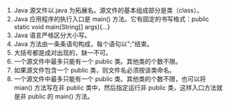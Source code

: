 1. Java 源文件以.java 为拓展名。源文件的基本组成部分是类（class）。
2. Java 应用程序的执行入口是 main() 方法。它有固定的书写格式：public static void main(String[] args){...}
3. Java 语言严格区分大小写。
4. Java 方法由一条条语句构成，每个语句以";"结束。
5. 大括号都是成对出现的，缺一不可。
6. 一个源文件中最多只能有一个 public 类。其他类的个数不限。
7. 如果源文件包含一个 public 类，则文件名必须按该类命名。
8. 一个源文件中最多只能有一个 public 类。其他类的个数不限，也可以将 mian() 方法写在非 public 类中，然后指定运行非 public 类，这样入口方法就是非 public 的 main() 方法。